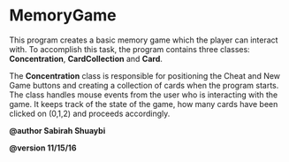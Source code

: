 # MemoryGame

This program creates a basic memory game which the player can interact with. To accomplish this task, the program 
contains three classes: __Concentration__, __CardCollection__ and __Card__.

The __Concentration__ class is responsible for positioning the Cheat and New Game buttons
and creating a collection of cards when the program starts. The class handles mouse events
from the user who is interacting with the game. It keeps track of the state of the game,
how many cards have been clicked on (0,1,2) and proceeds accordingly.

__@author Sabirah Shuaybi__
 
__@version 11/15/16__

